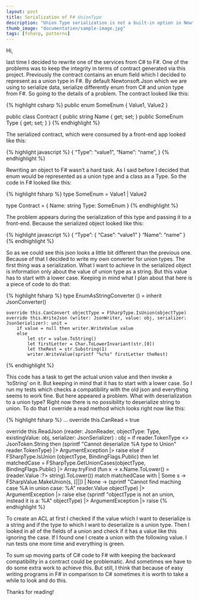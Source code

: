 ```yaml
---
layout: post
title: Serialization of F# UnionType
description: "Union Type serialization is not a built-in option in Newtonsoft.Json. In this article we will take a look how to work around that."
thumb_image: "documentation/sample-image.jpg"
tags: [fsharp, patterns]
---
```


Hi,

last time I decided to rewrite one of the services from C# to F#. One of the problems was to keep the integrity in terms of contract generated via this project.
Previously the contract contains an enum field which I decided to represent as a union type in F#. By default Newtonsoft.Json which we are using to serialize data, serialize differently enum from C# and union type from F#.
So going to the details of a problem. The contract looked like this:


{% highlight csharp %}
public enum SomeEnum
{
    Value1,
    Value2
}

public class Contract
{
    public string Name { get; set; }
    public SomeEnum Type { get; set; }
}
{% endhighlight %}


The serialized contract, which were consumed by a front-end app looked like this:

{% highlight javascript %}
{
    “Type”: “value1”,
    “Name”: “name”,
}
{% endhighlight %}

Rewriting an object to F# wasn’t a hard task. As I said before I decided that enum would be represented as a union type and a class as a Type. So the code in F# looked like this:

{% highlight fsharp %}
type SomeEnum = Value1 | Value2

type Contract =
    {
        Name: string
        Type: SomeEnum
    }
{% endhighlight %}

The problem appears during the serialization of this type and passing it to a front-end. Because the serialized object looked like this:

{% highlight javascript %}
{
    “Type”: { “Case”: “value1” }
    “Name”: “name”
}
{% endhighlight %}

So as we could see this json looks a little bit different than the previous one. Because of that I decided to write my own converter for union types. The first thing was a serialization.
What I want to achieve in the serialized object is information only about the value of union type as a string. But this value has to start with a lower case. Keeping in mind what I plan about that here is a piece of code to do that:

{% highlight fsharp %}
type EnumAsStringConverter () =
    inherit JsonConverter()

    override this.CanConvert objectType = FSharpType.IsUnion(objectType)
    override this.WriteJson (writer: JsonWriter, value: obj, serializer: JsonSerializer): unit =
        if value = null then writer.WriteValue value
        else
            let str = value.ToString()
            let firstLetter = Char.ToLowerInvariant(str.[0])
            let theRest = str.Substring(1)
            writer.WriteValue(sprintf "%c%s" firstLetter theRest)
{% endhighlight %}

This code has a task to get the actual union value and then invoke a ‘toString’ on it. But keeping in mind that it has to start with a lower case. So I run my tests which checks a compatibility with the old json and everything seems to work fine.
But here appeared a problem. What with deserialization to a union type? Right now there is no possibility to deserialize string to union. To do that I override a read method which looks right now like this:

{% highlight fsharp %}
...
override this.CanRead = true

override this.ReadJson (reader: JsonReader, objectType: Type, existingValue: obj, serializer: JsonSerializer) : obj =
    if reader.TokenType <> JsonToken.String then
        (sprintf "Cannot deserialize %A type to Union" reader.TokenType) |> ArgumentException |> raise
    else
        if FSharpType.IsUnion (objectType, BindingFlags.Public) then
            let matchedCase = FSharpType.GetUnionCases(objectType, BindingFlags.Public) |> Array.tryFind (fun x -> x.Name.ToLower() = (reader.Value :?> string).ToLower())
            match matchedCase with
            | Some s -> FSharpValue.MakeUnion(s, [||])
            | None -> (sprintf "Cannot find maching case %A in union case: %A" reader.Value objectType) |> ArgumentException |> raise
        else (sprintf "objectType is not an union, instead it is a: %A" objectType) |> ArgumentException |> raise
{% endhighlight %}

To create an ACL at first I checked if the value which I want to deserialize is a string and if the type to which I want to deserialize is a union type. Then I looked in all of the fields of a union and check if it has a value like this ignoring the case.
If I found one I create a union with the following value. I run tests one more time and everything is green.

To sum up moving parts of C# code to F# with keeping the backward compatibility in a contract could be problematic. And sometimes we have to do some extra work to achieve this.
But still, I think that because of easy writing programs in F# in comparison to C# sometimes it is worth to take a while to look and do this.

Thanks for reading!
